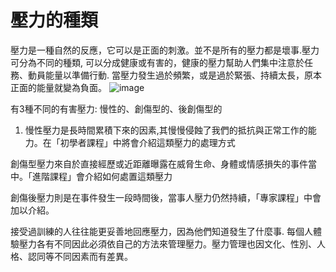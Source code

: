 [Title]: # (壓力類型)
[Difficulty]: # (初學者)
[Order]: # (5)

# 壓力的種類

壓力是一種自然的反應，它可以是正面的刺激。並不是所有的壓力都是壞事.壓力可分為不同的種類, 可以分成健康或有害的，健康的壓力幫助人們集中注意於任務、動員能量以準備行動. 當壓力發生過於頻繁，或是過於緊張、持續太長，原本正面的能量就變為負面。
![image](stress1.png)

有3種不同的有害壓力: 慢性的、創傷型的、後創傷型的
1. 慢性壓力是長時間累積下來的因素,其慢慢侵蝕了我們的抵抗與正常工作的能力。在「初學者課程」中將會介紹這類壓力的處理方式

創傷型壓力來自於直接經歷或近距離曝露在威脅生命、身體或情感損失的事件當中。「進階課程」會介紹如何處置這類壓力

創傷後壓力則是在事件發生一段時間後，當事人壓力仍然持續，「專家課程」中會加以介紹。

接受過訓練的人往往能更妥善地回應壓力，因為他們知道發生了什麼事.
每個人體驗壓力各有不同因此必須依自己的方法來管理壓力。壓力管理也因文化、性別、人格、認同等不同因素而有差異。